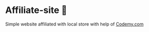 # Affiliate-site :money_mouth_face:                                                                                                                                                                                                                                                                                                                                                           
Simple website affiliated with local store
 with help of <a href="http://johnelder.com/">Codemy.com</a>
